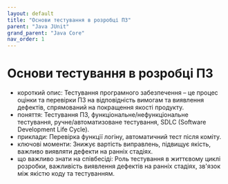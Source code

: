 ```yaml
---
layout: default
title: "Основи тестування в розробці ПЗ"
parent: "Java JUnit"
grand_parent: "Java Core"
nav_order: 1
---
```


# Основи тестування в розробці ПЗ

*   короткий опис: Тестування програмного забезпечення – це процес оцінки та перевірки ПЗ на відповідність вимогам та виявлення дефектів, спрямований на покращення якості продукту.
*   поняття: Тестування ПЗ, функціональне/нефункціональне тестування, ручне/автоматизоване тестування, SDLC (Software Development Life Cycle).
*   приклади: Перевірка функції логіну, автоматичний тест після коміту.
*   ключові моменти: Знижує вартість виправлень, підвищує якість, важливо виявляти дефекти на ранніх стадіях.
*   що важливо знати на співбесіді: Роль тестування в життєвому циклі розробки, важливість виявлення дефектів на ранніх стадіях, зв'язок між якістю коду та тестуванням.
